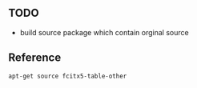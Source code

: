 

## TODO

* build source package which contain orginal source


## Reference


``` sh
apt-get source fcitx5-table-other
```